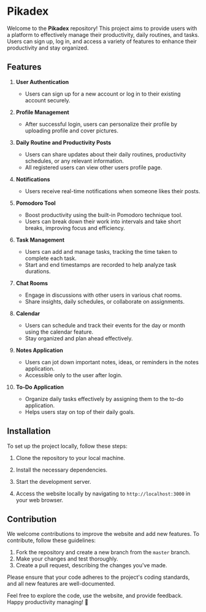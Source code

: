 # Pikadex

Welcome to the **Pikadex** repository! This project aims to provide users with a platform to effectively manage their productivity, daily routines, and tasks. Users can sign up, log in, and access a variety of features to enhance their productivity and stay organized.

## Features

1. **User Authentication**
   - Users can sign up for a new account or log in to their existing account securely.

2. **Profile Management**
   - After successful login, users can personalize their profile by uploading profile and cover pictures.

3. **Daily Routine and Productivity Posts**
   - Users can share updates about their daily routines, productivity schedules, or any relevant information.
   - All registered users can view other users profile page.

4. **Notifications**
   - Users receive real-time notifications when someone likes their posts.

5. **Pomodoro Tool**
   - Boost productivity using the built-in Pomodoro technique tool.
   - Users can break down their work into intervals and take short breaks, improving focus and efficiency.

6. **Task Management**
   - Users can add and manage tasks, tracking the time taken to complete each task.
   - Start and end timestamps are recorded to help analyze task durations.

7. **Chat Rooms**
   - Engage in discussions with other users in various chat rooms.
   - Share insights, daily schedules, or collaborate on assignments.

8. **Calendar**
   - Users can schedule and track their events for the day or month using the calendar feature.
   - Stay organized and plan ahead effectively.

9. **Notes Application**
   - Users can jot down important notes, ideas, or reminders in the notes application.
   - Accessible only to the user after login.

10. **To-Do Application**
    - Organize daily tasks effectively by assigning them to the to-do application.
    - Helps users stay on top of their daily goals.

## Installation

To set up the project locally, follow these steps:

1. Clone the repository to your local machine.

2. Install the necessary dependencies.

3. Start the development server.

4. Access the website locally by navigating to `http://localhost:3000` in your web browser.

## Contribution

We welcome contributions to improve the website and add new features. To contribute, follow these guidelines:

1. Fork the repository and create a new branch from the `master` branch.
2. Make your changes and test thoroughly.
3. Create a pull request, describing the changes you've made.

Please ensure that your code adheres to the project's coding standards, and all new features are well-documented.

Feel free to explore the code, use the website, and provide feedback. Happy productivity managing! 🚀
